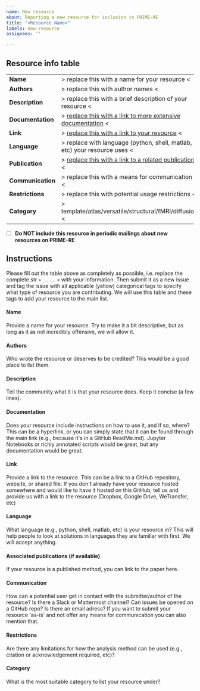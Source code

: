 ```yaml
---
name: New resource
about: Reporting a new resource for inclusion in PRIME-RE
title: "<Resource Name>"
labels: new-resource
assignees: ''

---
```


<!-- 
If this looks a little weird toggle between the 'write' and 'preview' tabs for markdown rendering.    
See instructions/explanation below the Resource info table
-->


## Resource info table    

|                     |                                                                                         |
| :------------------ | :-------------------------------------------------------------------------------------- |
| **Name**            | > replace this with a name for your resource <                                          |    
| **Authors**         | > replace this with author names <                                                      |
| **Description**     | > replace this with a brief description of your resource <                              |
| **Documentation**   | > [replace this with a link to more extensive documentation](http://link-to-docs.com) < |
| **Link**            | > [replace this with a link to your resource](http://link-to-resource.com) <            |
| **Language**        | > replace with language (python, shell, matlab, etc) your resource uses <               |
| **Publication**     | > [replace this with a link to a related publication](http://link-to-publication.com) < |
| **Communication**   | > replace this with a means for communication <                                         |
| **Restrictions**    | > replace this with potential usage restrictions <                                      |
| **Category**        | > template/atlas/versatile/structural/fMRI/diffusion <                                  |
  
    
- [ ] **Do NOT include this resource in periodic mailings about new resources on PRIME-RE** 


## Instructions     
Please fill out the table above as completely as possible, i.e. replace the complete str `> .... <` with your information. 
Then submit it as a new issue and tag the issue with all applicable (yellow) categorical tags to specify what type of resource you are contributing.
We will use this table and these tags to add your resource to the main list.    

#### Name
Provide a name for your resource. Try to make it a bit descriptive, but as long as it as not incredibly offensive, we will allow it.    

#### Authors 
Who wrote the resource or deserves to be credited? This would be a good place to list them.

#### Description 
Tell the community what it is that your resource does. Keep it concise (a few lines).

#### Documentation
Does your resource include instructions on how to use it, and if so, where? 
This can be a hyperlink, or you can simply state that it can be found through the main link (e.g., because it's in a GitHub ReadMe.md).
Jupyter Notebooks or richly annotated scripts would be great, but any documentation would be great. 

#### Link
Provide a link to the resource. This can be a link to a GitHub repository, website, or shared file. 
If you don't already have your resource hosted somewhere and would like to have it hosted on this GitHub, 
tell us and provide us with a link to the resource (Dropbox, Google Drive, WeTransfer, etc)

#### Language
What language (e.g., python, shell, matlab, etc) is your resource in? This will help people to look at solutions in languages they are familiar with first.
We will accept anything. 

#### Associated publications (if available)
If your resource is a published method, you can link to the paper here.

#### Communication
How can a potential user get in contact with the submitter/author of the resource? 
Is there a Slack or Mattermost channel? Can issues be opened on a GitHub repo? Is there an email adress?
If you want to submit your resource 'as-is' and not offer any means for communication you can also mention that.

#### Restrictions
Are there any limitations for how the analysis method can be used (e.g., citation or acknowledgement required, etc)?

#### Category
What is the most suitable category to list your resource under?
